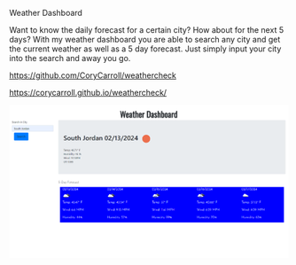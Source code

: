 Weather Dashboard 

Want to know the daily forecast for a certain city? How about for the next 5 days? With my weather dashboard you are able to search any city and get the current weather as well as a 5 day forecast. Just simply input your city into the search and away you go. 

https://github.com/CoryCarroll/weathercheck

https://corycarroll.github.io/weathercheck/

![Weather Forecast](./img\weather_forecast.png)